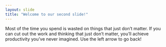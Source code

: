 ```yaml
---
layout: slide
title: "Welcome to our second slide!"
---
```

Most of the time you spend is wasted on things that just don’t matter. If you can cut out the work and thinking that just don’t matter, you’ll achieve productivity you’ve never imagined.
Use the left arrow to go back!

